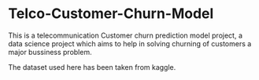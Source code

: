 # Telco-Customer-Churn-Model
This is a telecommunication Customer churn prediction model project, a data science project which aims to help in solving churning of customers a major bussiness problem.

The dataset used here has been taken from kaggle. 
